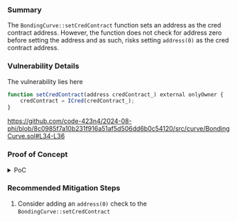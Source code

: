 ### Summary 
The `BondingCurve::setCredContract` function sets an address as the cred contract address. However, the function does not check for address zero before setting the address and as such, risks setting `address(0)` as the cred contract address.

### Vulnerability Details
The vulnerability lies here
```javascript
function setCredContract(address credContract_) external onlyOwner {
    credContract = ICred(credContract_);
}
```
https://github.com/code-423n4/2024-08-phi/blob/8c0985f7a10b231f916a51af5d506dd6b0c54120/src/curve/BondingCurve.sol#L34-L36

### Proof of Concept
   
<details>
<summary>PoC</summary>
Place the following code into `Cred.t.sol`.

```javascript
function test__CanSetZeroAddressAsCredContract() public {
    address addressZero = address(0);

    vm.prank(owner);
    bondingCurve.setCredContract(addressZero);

    assertEq(bondingCurve.getCredContract(), addressZero);
}
```

Now run `forge test --match-test test__CanSetZeroAddressAsCredContract -vvvv`

Output:
```javascript
Ran 1 test for test/Cred.t.sol:TestCred
[PASS] test__CanSetZeroAddressAsCredContract() (gas: 14174)
Traces:
  [15180] TestCred::test__CanSetZeroAddressAsCredContract()
    ├─ [0] VM::prank(owner: [0x7c8999dC9a822c1f0Df42023113EDB4FDd543266])
    │   └─ ← [Return] 
    ├─ [7516] BondingCurve::setCredContract(0x0000000000000000000000000000000000000000)
    │   └─ ← [Stop] 
    ├─ [342] BondingCurve::getCredContract() [staticcall]
    │   └─ ← [Return] 0x0000000000000000000000000000000000000000
    ├─ [0] VM::assertEq(0x0000000000000000000000000000000000000000, 0x0000000000000000000000000000000000000000) [staticcall]
    │   └─ ← [Return] 
    └─ ← [Stop] 

Suite result: ok. 1 passed; 0 failed; 0 skipped; finished in 4.89ms (106.24µs CPU time)

Ran 1 test suite in 69.39ms (4.89ms CPU time): 1 tests passed, 0 failed, 0 skipped (1 total tests)
```

</details>


### Recommended Mitigation Steps
1. Consider adding an `address(0)` check to the `BondingCurve::setCredContract`

